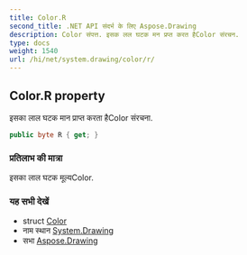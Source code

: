 ```yaml
---
title: Color.R
second_title: .NET API संदर्भ के लिए Aspose.Drawing
description: Color संपत्त. इसक लल घटक मन प्रप्त करत हैColor संरचन.
type: docs
weight: 1540
url: /hi/net/system.drawing/color/r/
---
```

## Color.R property

इसका लाल घटक मान प्राप्त करता हैColor संरचना.

```csharp
public byte R { get; }
```

### प्रतिलाभ की मात्रा

इसका लाल घटक मूल्यColor.

### यह सभी देखें

* struct [Color](../)
* नाम स्थान [System.Drawing](../../color/)
* सभा [Aspose.Drawing](../../../)


